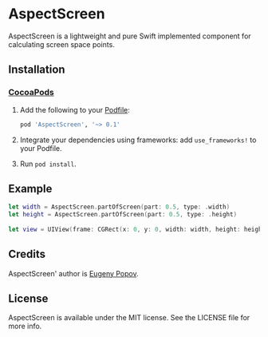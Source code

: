 AspectScreen
=============
AspectScreen is a lightweight and pure Swift implemented component for calculating screen space points.


## Installation
### [CocoaPods](http://cocoapods.org/)

1. Add the following to your [Podfile](http://guides.cocoapods.org/using/the-podfile.html):

    ```rb
    pod 'AspectScreen', '~> 0.1'
    ```

2. Integrate your dependencies using frameworks: add `use_frameworks!` to your Podfile. 
3. Run `pod install`.

## Example
```swift
let width = AspectScreen.partOfScreen(part: 0.5, type: .width)
let height = AspectScreen.partOfScreen(part: 0.5, type: .height)
        
let view = UIView(frame: CGRect(x: 0, y: 0, width: width, height: height))
```
## Credits

AspectScreen'  author is [Eugeny Popov](https://twitter.com/korsar_).

## License

AspectScreen is available under the MIT license. See the LICENSE file for more info.
